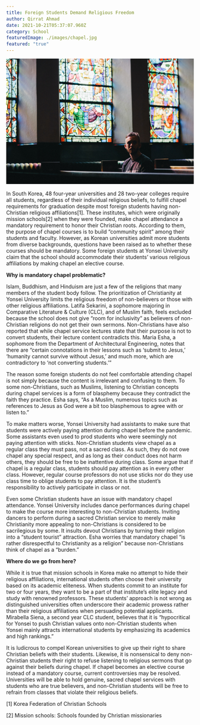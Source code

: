 ```yaml
---
title: Foreign Students Demand Religious Freedom
author: Qirrat Ahmad
date: 2021-10-21T05:37:07.960Z
category: School
featuredImage: ./images/chapel.jpg
featured: "true"
---
```

![chapel](images/chapel.jpg)

In South Korea, 48 four-year universities and 28 two-year colleges require all students, regardless of their individual religious beliefs, to fulfill chapel requirements for graduation despite most foreign students having non-Christian religious affiliations\[1]. These institutes, which were originally mission schools\[2] when they were founded, make chapel attendance a mandatory requirement to honor their Christian roots. According to them, the purpose of chapel courses is to build “community spirit” among their students and faculty. However, as Korean universities admit more students from diverse backgrounds, questions have been raised as to whether these courses should be mandatory. Some foreign students at Yonsei University claim that the school should accommodate their students’ various religious affiliations by making chapel an elective course.

**Why is mandatory chapel problematic?**

Islam, Buddhism, and Hinduism are just a few of the religions that many members of the student body follow. The prioritization of Christianity at Yonsei University limits the religious freedom of non-believers or those with other religious affiliations. Latifa Sekarini, a sophomore majoring in Comparative Literature & Culture (CLC), and of Muslim faith, feels excluded because the school does not give “room for inclusivity” as believers of non-Christian religions do not get their own sermons. Non-Christians have also reported that while chapel service lectures state that their purpose is not to convert students, their lecture content contradicts this. Maria Esha, a sophomore from the Department of Architectural Engineering, notes that there are “certain connotations in their lessons such as ‘submit to Jesus,’ ‘humanity cannot survive without Jesus,’ and much more, which are contradictory to ‘not converting students.’”

The reason some foreign students do not feel comfortable attending chapel is not simply because the content is irrelevant and confusing to them. To some non-Christians, such as Muslims, listening to Christian concepts during chapel services is a form of blasphemy because they contradict the faith they practice. Esha says, “As a Muslim, numerous topics such as references to Jesus as God were a bit too blasphemous to agree with or listen to.”

To make matters worse, Yonsei University had assistants to make sure that students were actively paying attention during chapel before the pandemic. Some assistants even used to prod students who were seemingly not paying attention with sticks. Non-Christian students view chapel as a regular class they must pass, not a sacred class. As such, they do not owe chapel any special respect, and as long as their conduct does not harm others, they should be free to be inattentive during class. Some argue that if chapel is a regular class, students should pay attention as in every other class. However, regular course professors do not use sticks nor do they use class time to oblige students to pay attention. It is the student’s responsibility to actively participate in class or not.

Even some Christian students have an issue with mandatory chapel attendance. Yonsei University includes dance performances during chapel to make the course more interesting to non-Christian students. Inviting dancers to perform during a sacred Christian service to merely make Christianity more appealing to non-Christians is considered to be sacrilegious by some. It insults devout Christians by turning their religion into a “student tourist” attraction. Esha worries that mandatory chapel “is rather disrespectful to Christianity as a religion” because non-Christians think of chapel as a “burden.”

**Where do we go from here?**

While it is true that mission schools in Korea make no attempt to hide their religious affiliations, international students often choose their university based on its academic eliteness. When students commit to an institute for two or four years, they want to be a part of that institute’s elite legacy and study with renowned professors. These students’ approach is not wrong as distinguished universities often underscore their academic prowess rather than their religious affiliations when persuading potential applicants. Mirabella Siena, a second year CLC student, believes that it is “hypocritical for Yonsei to push Christian values onto non-Christian students when Yonsei mainly attracts international students by emphasizing its academics and high rankings.”

It is ludicrous to compel Korean universities to give up their right to share Christian beliefs with their students. Likewise, it is nonsensical to deny non-Christian students their right to refuse listening to religious sermons that go against their beliefs during chapel. If chapel becomes an elective course instead of a mandatory course, current controversies may be resolved. Universities will be able to hold genuine, sacred chapel services with students who are true believers, and non-Christian students will be free to refrain from classes that violate their religious beliefs.



\[1] Korea Federation of Christian Schools

\[2] Mission schools: Schools founded by Christian missionaries